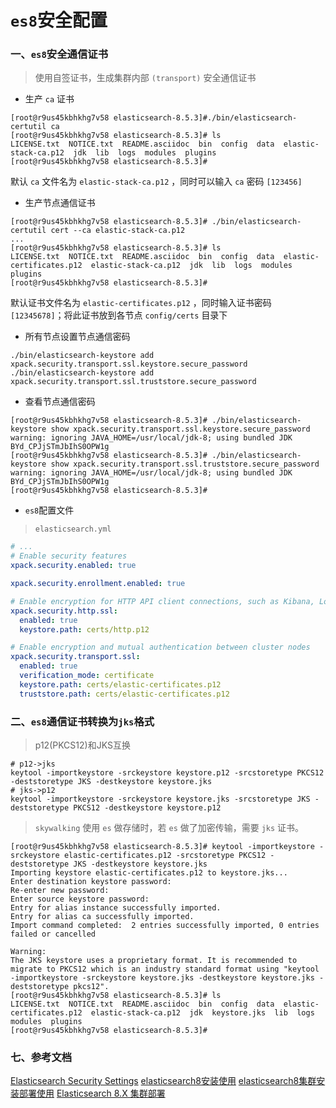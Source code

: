 # `es8`安全配置


### 一、`es8`安全通信证书 
> 使用自签证书，生成集群内部 `(transport)` 安全通信证书
- 生产 `ca` 证书
```shell
[root@r9us45kbhkhg7v58 elasticsearch-8.5.3]#./bin/elasticsearch-certutil ca
[root@r9us45kbhkhg7v58 elasticsearch-8.5.3]# ls
LICENSE.txt  NOTICE.txt  README.asciidoc  bin  config  data  elastic-stack-ca.p12  jdk  lib  logs  modules  plugins
[root@r9us45kbhkhg7v58 elasticsearch-8.5.3]#
```
默认 `ca` 文件名为 `elastic-stack-ca.p12` ，同时可以输入 `ca` 密码 `[123456]`
- 生产节点通信证书
```shell
[root@r9us45kbhkhg7v58 elasticsearch-8.5.3]# ./bin/elasticsearch-certutil cert --ca elastic-stack-ca.p12
...
[root@r9us45kbhkhg7v58 elasticsearch-8.5.3]# ls
LICENSE.txt  NOTICE.txt  README.asciidoc  bin  config  data  elastic-certificates.p12  elastic-stack-ca.p12  jdk  lib  logs  modules  plugins
[root@r9us45kbhkhg7v58 elasticsearch-8.5.3]#
```
默认证书文件名为 `elastic-certificates.p12` ，同时输入证书密码 `[12345678]`；将此证书放到各节点 `config/certs` 目录下


- 所有节点设置节点通信密码
```shell
./bin/elasticsearch-keystore add xpack.security.transport.ssl.keystore.secure_password
./bin/elasticsearch-keystore add xpack.security.transport.ssl.truststore.secure_password
```

- 查看节点通信密码
```shell
[root@r9us45kbhkhg7v58 elasticsearch-8.5.3]# ./bin/elasticsearch-keystore show xpack.security.transport.ssl.keystore.secure_password
warning: ignoring JAVA_HOME=/usr/local/jdk-8; using bundled JDK
BYd_CPJjSTmJbIhS0OPW1g
[root@r9us45kbhkhg7v58 elasticsearch-8.5.3]# ./bin/elasticsearch-keystore show xpack.security.transport.ssl.truststore.secure_password
warning: ignoring JAVA_HOME=/usr/local/jdk-8; using bundled JDK
BYd_CPJjSTmJbIhS0OPW1g
[root@r9us45kbhkhg7v58 elasticsearch-8.5.3]#
```

- `es8`配置文件
> `elasticsearch.yml`
```yml
# ...
# Enable security features
xpack.security.enabled: true

xpack.security.enrollment.enabled: true

# Enable encryption for HTTP API client connections, such as Kibana, Logstash, and Agents
xpack.security.http.ssl:
  enabled: true
  keystore.path: certs/http.p12

# Enable encryption and mutual authentication between cluster nodes
xpack.security.transport.ssl:
  enabled: true
  verification_mode: certificate
  keystore.path: certs/elastic-certificates.p12
  truststore.path: certs/elastic-certificates.p12
```

### 二、`es8`通信证书转换为`jks`格式
> p12(PKCS12)和JKS互换
```shell
# p12->jks
keytool -importkeystore -srckeystore keystore.p12 -srcstoretype PKCS12 -deststoretype JKS -destkeystore keystore.jks
# jks->p12
keytool -importkeystore -srckeystore keystore.jks -srcstoretype JKS -deststoretype PKCS12 -destkeystore keystore.p12
```

> `skywalking` 使用 `es` 做存储时，若 `es` 做了加密传输，需要 `jks` 证书。
```shell
[root@r9us45kbhkhg7v58 elasticsearch-8.5.3]# keytool -importkeystore -srckeystore elastic-certificates.p12 -srcstoretype PKCS12 -deststoretype JKS -destkeystore keystore.jks
Importing keystore elastic-certificates.p12 to keystore.jks...
Enter destination keystore password:  
Re-enter new password: 
Enter source keystore password:  
Entry for alias instance successfully imported.
Entry for alias ca successfully imported.
Import command completed:  2 entries successfully imported, 0 entries failed or cancelled

Warning:
The JKS keystore uses a proprietary format. It is recommended to migrate to PKCS12 which is an industry standard format using "keytool -importkeystore -srckeystore keystore.jks -destkeystore keystore.jks -deststoretype pkcs12".
[root@r9us45kbhkhg7v58 elasticsearch-8.5.3]# ls
LICENSE.txt  NOTICE.txt  README.asciidoc  bin  config  data  elastic-certificates.p12  elastic-stack-ca.p12  jdk  keystore.jks  lib  logs  modules  plugins
[root@r9us45kbhkhg7v58 elasticsearch-8.5.3]#
```


### 七、参考文档
[Elasticsearch Security Settings](https://www.elastic.co/guide/en/elasticsearch/reference/8.5/security-settings.html)
[elasticsearch8安装使用](https://www.jianshu.com/p/c6ad06b20a18)
[elasticsearch8集群安装部署使用](https://www.jianshu.com/p/7e4b419cdfd1)
[Elasticsearch 8.X 集群部署](http://www.dbaselife.com/project-16/doc-1534/)